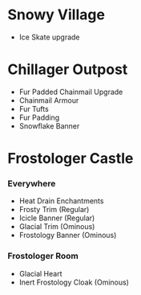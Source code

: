 # Snowy Village

* Ice Skate upgrade

# Chillager Outpost

* Fur Padded Chainmail Upgrade
* Chainmail Armour
* Fur Tufts
* Fur Padding
* Snowflake Banner

# Frostologer Castle

### Everywhere
* Heat Drain Enchantments
* Frosty Trim (Regular)
* Icicle Banner (Regular)
* Glacial Trim (Ominous)
* Frostology Banner (Ominous)

### Frostologer Room
* Glacial Heart
* Inert Frostology Cloak (Ominous)